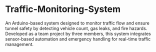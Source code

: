 # Traffic-Monitoring-System
An Arduino-based system designed to monitor traffic flow and ensure tunnel safety by detecting vehicle count, gas leaks, and fire hazards. Developed as a team project by three members, this system integrates sensor-based automation and emergency handling for real-time traffic management.
